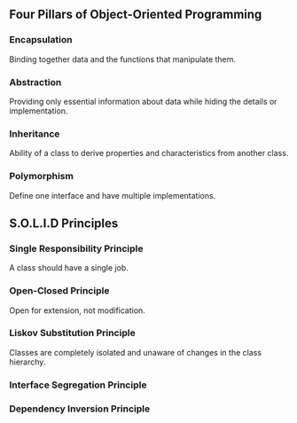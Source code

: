 
## Four Pillars of Object-Oriented Programming
### Encapsulation
Binding together data and the functions that manipulate them.

### Abstraction
Providing only essential information about data while hiding the details or implementation.

### Inheritance
Ability of a class to derive properties and characteristics from another class.

### Polymorphism
Define one interface and have multiple implementations.

## S.O.L.I.D Principles
### Single Responsibility Principle
A class should have a single job.

### Open-Closed Principle
Open for extension, not modification.

### Liskov Substitution Principle
Classes are completely isolated and unaware of changes in the class hierarchy.

### Interface Segregation Principle

### Dependency Inversion Principle